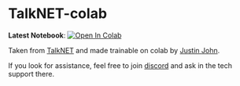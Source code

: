 # TalkNET-colab

**Latest Notebook**: <a href="https://colab.research.google.com/github/bycloudai/TalkNET-colab/blob/main/TalkNET_Training.ipynb" target="_parent"><img src="https://colab.research.google.com/assets/colab-badge.svg" alt="Open In Colab"/></a>

Taken from [TalkNET](https://github.com/NVIDIA/NeMo/blob/main/nemo/collections/tts/models/talknet.py) and made trainable on colab by [Justin John](https://github.com/justinjohn0306). 

If you look for assistance, feel free to join [discord](https://discord.com/invite/NhJZGtH) and ask in the tech support there. 
